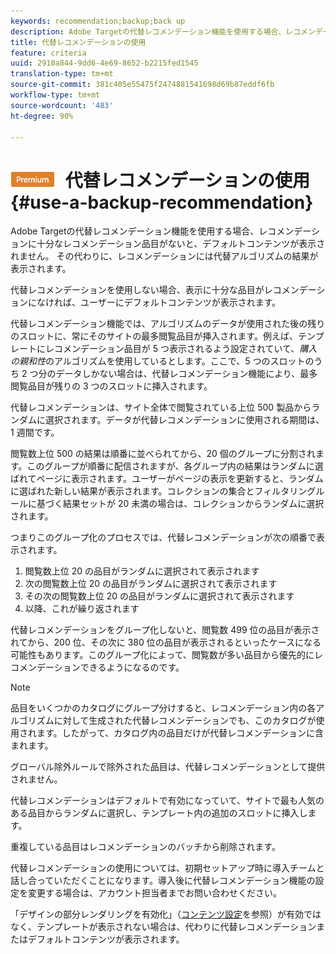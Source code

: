```yaml
---
keywords: recommendation;backup;back up
description: Adobe Targetの代替レコメンデーション機能を使用する場合、レコメンデーションに十分なレコメンデーション品目がないと、デフォルトコンテンツが表示されません。 その代わりに、レコメンデーションには代替アルゴリズムの結果が表示されます。
title: 代替レコメンデーションの使用
feature: criteria
uuid: 2910a844-9dd6-4e69-8652-b2215fed1545
translation-type: tm+mt
source-git-commit: 381c405e55475f2474881541698d69b87eddf6fb
workflow-type: tm+mt
source-wordcount: '483'
ht-degree: 90%

---
```



# ![PREMIUM](/help/assets/premium.png) 代替レコメンデーションの使用{#use-a-backup-recommendation}

Adobe Targetの代替レコメンデーション機能を使用する場合、レコメンデーションに十分なレコメンデーション品目がないと、デフォルトコンテンツが表示されません。 その代わりに、レコメンデーションには代替アルゴリズムの結果が表示されます。

代替レコメンデーションを使用しない場合、表示に十分な品目がレコメンデーションになければ、ユーザーにデフォルトコンテンツが表示されます。

代替レコメンデーション機能では、アルゴリズムのデータが使用された後の残りのスロットに、常にそのサイトの最多閲覧品目が挿入されます。例えば、テンプレートにレコメンデーション品目が 5 つ表示されるよう設定されていて、*購入の親和性*&#x200B;のアルゴリズムを使用しているとします。ここで、5 つのスロットのうち 2 つ分のデータしかない場合は、代替レコメンデーション機能により、最多閲覧品目が残りの 3 つのスロットに挿入されます。

代替レコメンデーションは、サイト全体で閲覧されている上位 500 製品からランダムに選択されます。データが代替レコメンデーションに使用される期間は、1 週間です。

閲覧数上位 500 の結果は順番に並べられてから、20 個のグループに分割されます。このグループが順番に配信されますが、各グループ内の結果はランダムに選ばれてページに表示されます。ユーザーがページの表示を更新すると、ランダムに選ばれた新しい結果が表示されます。コレクションの集合とフィルタリングルールに基づく結果セットが 20 未満の場合は、コレクションからランダムに選択されます。

つまりこのグループ化のプロセスでは、代替レコメンデーションが次の順番で表示されます。

1. 閲覧数上位 20 の品目がランダムに選択されて表示されます
1. 次の閲覧数上位 20 の品目がランダムに選択されて表示されます
1. その次の閲覧数上位 20 の品目がランダムに選択されて表示されます
1. 以降、これが繰り返されます

代替レコメンデーションをグループ化しないと、閲覧数 499 位の品目が表示されてから、200 位、その次に 380 位の品目が表示されるといったケースになる可能性もあります。このグループ化によって、閲覧数が多い品目から優先的にレコメンデーションできるようになるのです。

>[!NOTE]
>
>品目をいくつかのカタログにグループ分けすると、レコメンデーション内の各アルゴリズムに対して生成された代替レコメンデーションでも、このカタログが使用されます。したがって、カタログ内の品目だけが代替レコメンデーションに含まれます。

グローバル除外ルールで除外された品目は、代替レコメンデーションとして提供されません。

代替レコメンデーションはデフォルトで有効になっていて、サイトで最も人気のある品目からランダムに選択し、テンプレート内の追加のスロットに挿入します。

重複している品目はレコメンデーションのバッチから削除されます。

代替レコメンデーションの使用については、初期セットアップ時に導入チームと話し合っていただくことになります。導入後に代替レコメンデーション機能の設定を変更する場合は、アカウント担当者までお問い合わせください。

「デザインの部分レンダリングを有効化」（[コンテンツ設定](/help/c-recommendations/c-algorithms/create-new-algorithm.md#content)を参照）が有効ではなく、テンプレートが表示されない場合は、代わりに代替レコメンデーションまたはデフォルトコンテンツが表示されます。
